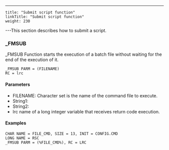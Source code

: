 ---
    title: "Submit script function"
    linkTitle: "Submit script function"
    weight: 230
---This section describes how to submit a script.

### _FMSUB

_FMSUB Function starts the execution of a batch file without waiting for the end of the execution of it.

```
_FMSUB PARM = (FILENAME)
RC = lrc
```

#### Parameters

- FILENAME: Character set is the name of the command file to execute.
- String1:
- String2:
- lrc name of a long integer variable that receives return code execution.

#### Examples

```
CHAR NAME = FILE_CMD, SIZE = 13, INIT = CONFIG.CMD
LONG NAME = RSC
_FMSUB PARM = (%FILE_CMD%), RC = LRC
```
